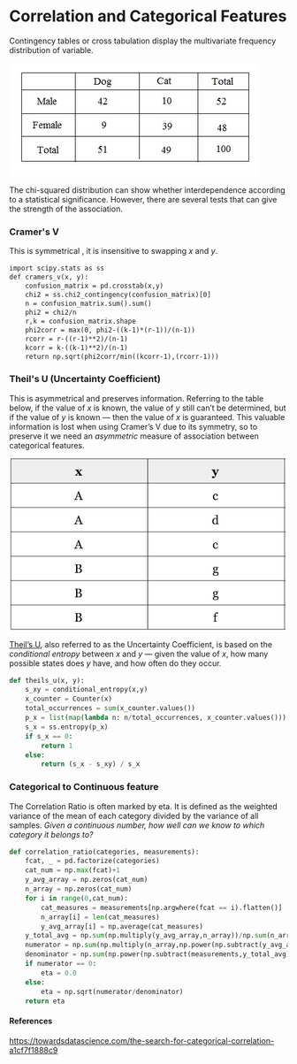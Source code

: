 # Correlation and Categorical Features



Contingency tables or cross tabulation display the multivariate frequency distribution of variable.

![TwoWayContingencyTable](images\TwoWayContingencyTable.jpg)

The chi-squared distribution can show whether interdependence according to a statistical significance. However, there are several tests that can give the strength of the association.



### Cramer's V

This is symmetrical , it is insensitive to swapping *x* and *y*.

````
import scipy.stats as ss
def cramers_v(x, y):
    confusion_matrix = pd.crosstab(x,y)
    chi2 = ss.chi2_contingency(confusion_matrix)[0]
    n = confusion_matrix.sum().sum()
    phi2 = chi2/n
    r,k = confusion_matrix.shape
    phi2corr = max(0, phi2-((k-1)*(r-1))/(n-1))
    rcorr = r-((r-1)**2)/(n-1)
    kcorr = k-((k-1)**2)/(n-1)
    return np.sqrt(phi2corr/min((kcorr-1),(rcorr-1)))
````



### Theil's U (Uncertainty Coefficient)

This is asymmetrical and preserves information. Referring to the table below, if the value of *x* is known, the value of *y* still can’t be determined, but if the value of *y* is known — then the value of *x* is guaranteed. This valuable information is lost when using Cramer’s V due to its symmetry, so to preserve it we need an *asymmetric* measure of association between categorical features. 

![TheilsExplanation](images\TheilsExplanation.png)



[Theil’s U](https://en.wikipedia.org/wiki/Uncertainty_coefficient), also referred to as the Uncertainty Coefficient, is based on the *conditional entropy* between *x* and *y —* given the value of *x*, how many possible states does *y* have, and how often do they occur.



````python
def theils_u(x, y):
    s_xy = conditional_entropy(x,y)
    x_counter = Counter(x)
    total_occurrences = sum(x_counter.values())
    p_x = list(map(lambda n: n/total_occurrences, x_counter.values()))
    s_x = ss.entropy(p_x)
    if s_x == 0:
        return 1
    else:
        return (s_x - s_xy) / s_x
````



### Categorical to Continuous feature

The Correlation Ratio is often marked by eta.  It is defined as the weighted variance of the mean of each category divided by the variance of all samples. *Given a continuous number, how well can we know to which category it belongs to?*

````python
def correlation_ratio(categories, measurements):
    fcat, _ = pd.factorize(categories)
    cat_num = np.max(fcat)+1
    y_avg_array = np.zeros(cat_num)
    n_array = np.zeros(cat_num)
    for i in range(0,cat_num):
        cat_measures = measurements[np.argwhere(fcat == i).flatten()]
        n_array[i] = len(cat_measures)
        y_avg_array[i] = np.average(cat_measures)
    y_total_avg = np.sum(np.multiply(y_avg_array,n_array))/np.sum(n_array)
    numerator = np.sum(np.multiply(n_array,np.power(np.subtract(y_avg_array,y_total_avg),2)))
    denominator = np.sum(np.power(np.subtract(measurements,y_total_avg),2))
    if numerator == 0:
        eta = 0.0
    else:
        eta = np.sqrt(numerator/denominator)
    return eta
````





#### References

https://towardsdatascience.com/the-search-for-categorical-correlation-a1cf7f1888c9

